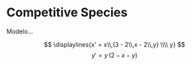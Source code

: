 # Competitive Species

Modelo...

$$ \displaylines{x' = x\\,(3 - 2\\,x - 2\\,y) \\\\ y} $$
$$ y' = y\,(2 - x - y) $$
